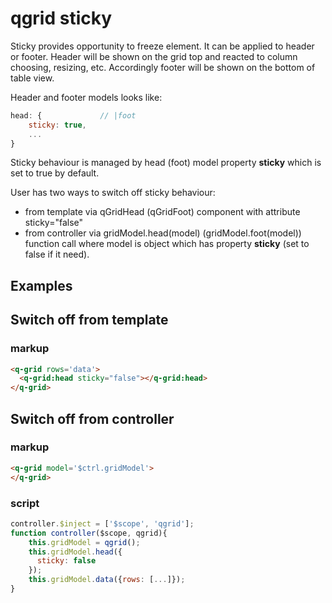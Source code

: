 # qgrid sticky

Sticky provides opportunity to freeze element.  It can be applied to header or footer. Header will be shown on the grid top and reacted to column choosing, resizing, etc. Accordingly footer will be shown on the bottom of table view.

Header and footer models looks like:

```javascript
head: {				// |foot
	sticky: true,
	...
}
```

Sticky behaviour is managed by head (foot) model property **sticky** which is set to true by default.

User has two ways to switch off sticky behaviour:
- from template via qGridHead (qGridFoot) component with attribute sticky="false"
- from controller via gridModel.head(model) (gridModel.foot(model)) function call where model is object which has property **sticky** (set to false if it need).

## Examples

## Switch off from template

### markup
```html
<q-grid rows='data'>
  <q-grid:head sticky="false"></q-grid:head>
</q-grid>
```

## Switch off from controller

### markup
```html
<q-grid model='$ctrl.gridModel'>
</q-grid>
```

### script
```javascript
controller.$inject = ['$scope', 'qgrid'];
function controller($scope, qgrid){
    this.gridModel = qgrid();
    this.gridModel.head({
      sticky: false
    });
    this.gridModel.data({rows: [...]});
}
```

